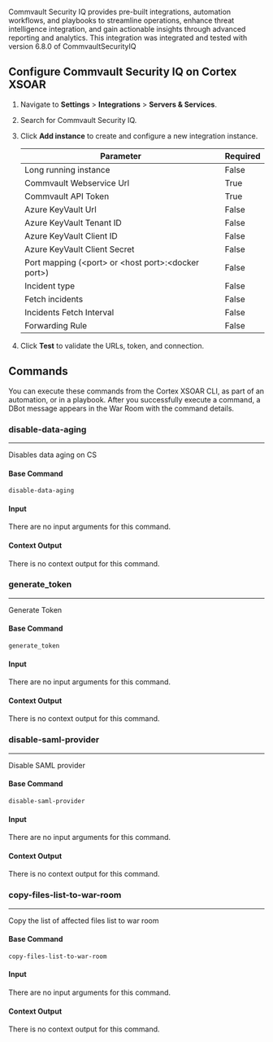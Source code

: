 Commvault Security IQ provides pre-built integrations, automation workflows, and playbooks to streamline operations, enhance threat intelligence integration, and gain actionable insights through advanced reporting and analytics.
This integration was integrated and tested with version 6.8.0 of CommvaultSecurityIQ

## Configure Commvault Security IQ on Cortex XSOAR

1. Navigate to **Settings** > **Integrations** > **Servers & Services**.
2. Search for Commvault Security IQ.
3. Click **Add instance** to create and configure a new integration instance.

    | **Parameter** | **Required** |
    | --- | --- |
    | Long running instance | False |
    | Commvault Webservice Url | True |
    | Commvault API Token | True |
    | Azure KeyVault Url | False |
    | Azure KeyVault Tenant ID | False |
    | Azure KeyVault Client ID | False |
    | Azure KeyVault Client Secret | False |
    | Port mapping (&lt;port&gt; or &lt;host port&gt;:&lt;docker port&gt;) | False |
    | Incident type | False |
    | Fetch incidents | False |
    | Incidents Fetch Interval | False |
    | Forwarding Rule | False |

4. Click **Test** to validate the URLs, token, and connection.

## Commands

You can execute these commands from the Cortex XSOAR CLI, as part of an automation, or in a playbook.
After you successfully execute a command, a DBot message appears in the War Room with the command details.

### disable-data-aging

***
Disables data aging on CS

#### Base Command

`disable-data-aging`

#### Input

There are no input arguments for this command.

#### Context Output

There is no context output for this command.
### generate_token

***
Generate Token

#### Base Command

`generate_token`

#### Input

There are no input arguments for this command.

#### Context Output

There is no context output for this command.
### disable-saml-provider

***
Disable SAML provider

#### Base Command

`disable-saml-provider`

#### Input

There are no input arguments for this command.

#### Context Output

There is no context output for this command.
### copy-files-list-to-war-room

***
Copy the list of affected files list to war room

#### Base Command

`copy-files-list-to-war-room`

#### Input

There are no input arguments for this command.

#### Context Output

There is no context output for this command.
